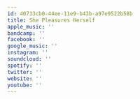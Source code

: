 ```yaml
---
id: 40733cb0-44ee-11e9-b43b-a97e9522b58b
title: She Pleasures Herself
apple_music: ''
bandcamp: ''
facebook: ''
google_music: ''
instagram: ''
soundcloud: ''
spotify: ''
twitter: ''
website: ''
youtube: ''
---
```

